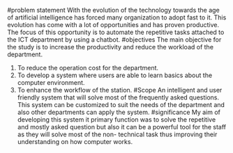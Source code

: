 #problem statement 
With the evolution of the technology towards the age of artificial intelligence has forced many organization to adopt fast to it. This evolution has come with a lot of opportunities and has proven productive.
The focus of this opportunity is to automate the repetitive tasks attached to the ICT department by using a chatbot.
#objectives 
The main objective for the study is to increase the productivity and reduce the workload of the department.
1. To reduce the operation cost for the department.
2. To develop a system where users are able to learn basics about the computer environment.
3. To enhance the workflow of the station.
#Scope
An intelligent and user friendly system that will solve most of the frequently asked questions. This system can be customized to suit the needs of the department and also other departments can apply the system.
#significance
My aim of developing this system it primary function was to solve the repetitive and mostly asked question but also it can be a powerful tool for the staff as they will solve most of the non- technical task thus improving their understanding on how computer works.
